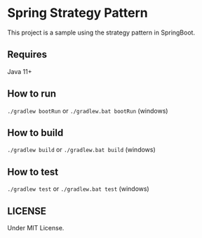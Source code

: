 # Spring Strategy Pattern

This project is a sample using the strategy pattern in SpringBoot.

## Requires
Java 11+

## How to run
`./gradlew bootRun` or `./gradlew.bat bootRun` (windows)

## How to build
`./gradlew build` or `./gradlew.bat build` (windows)

## How to test
`./gradlew test` or `./gradlew.bat test` (windows)

## LICENSE
Under MIT License.
